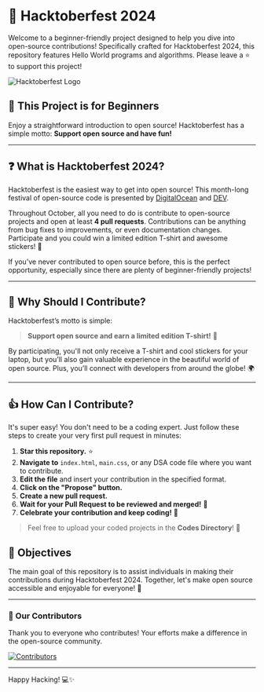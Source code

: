 # 🎉 Hacktoberfest 2024

Welcome to a beginner-friendly project designed to help you dive into open-source contributions! Specifically crafted for Hacktoberfest 2024, this repository features Hello World programs and algorithms. Please leave a ⭐ to support this project!

![Hacktoberfest Logo](https://hacktoberfest.digitalocean.com/_nuxt/img/logo-hacktoberfest-full.f42e3b1.svg)

## 🚀 This Project is for Beginners
Enjoy a straightforward introduction to open source! Hacktoberfest has a simple motto: **Support open source and have fun!**

---

## ❓ What is Hacktoberfest 2024?

Hacktoberfest is the easiest way to get into open source! This month-long festival of open-source code is presented by [DigitalOcean](https://www.digitalocean.com/) and [DEV](https://www.dev.to/).

Throughout October, all you need to do is contribute to open-source projects and open at least **4 pull requests**. Contributions can be anything from bug fixes to improvements, or even documentation changes. Participate and you could win a limited edition T-shirt and awesome stickers! 🎁

If you’ve never contributed to open source before, this is the perfect opportunity, especially since there are plenty of beginner-friendly projects!

---

## 👕 Why Should I Contribute?

Hacktoberfest’s motto is simple:

> **Support open source and earn a limited edition T-shirt!** 👕

By participating, you'll not only receive a T-shirt and cool stickers for your laptop, but you’ll also gain valuable experience in the beautiful world of open source. Plus, you’ll connect with developers from around the globe! 🌍

---

## 👍 How Can I Contribute?

It's super easy! You don't need to be a coding expert. Just follow these steps to create your very first pull request in minutes:

1. **Star this repository.** ⭐
2. **Navigate to** `index.html`, `main.css`, or any DSA code file where you want to contribute.
3. **Edit the file** and insert your contribution in the specified format.
4. **Click on the "Propose" button.**
5. **Create a new pull request.**
6. **Wait for your Pull Request to be reviewed and merged!** 🔄
7. **Celebrate your contribution and keep coding!** 🎊

> Feel free to upload your coded projects in the **Codes Directory**! 📁

## 🎯 Objectives

The main goal of this repository is to assist individuals in making their contributions during Hacktoberfest 2024. Together, let's make open source accessible and enjoyable for everyone! 🙌

---

### 🤝 Our Contributors
Thank you to everyone who contributes! Your efforts make a difference in the open-source community.

[![Contributors](https://contrib.rocks/image?repo=hctnm2/Beginner-Hacktoberfest)](https://github.com/hctnm2/Beginner-Hacktoberfest/graphs/contributors)

---

Happy Hacking! 💻✨

